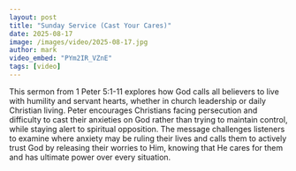 ```yaml
---
layout: post
title: "Sunday Service (Cast Your Cares)"
date: 2025-08-17
image: /images/video/2025-08-17.jpg
author: mark
video_embed: "PYm2IR_VZnE"
tags: [video]
---
```


This sermon from 1 Peter 5:1-11 explores how God calls all believers to live with humility and servant hearts, whether in church leadership or daily Christian living. Peter encourages Christians facing persecution and difficulty to cast their anxieties on God rather than trying to maintain control, while staying alert to spiritual opposition. The message challenges listeners to examine where anxiety may be ruling their lives and calls them to actively trust God by releasing their worries to Him, knowing that He cares for them and has ultimate power over every situation.
